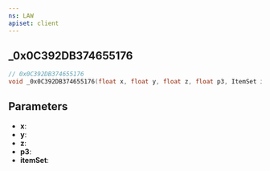 ```yaml
---
ns: LAW
apiset: client
---
```

## _0x0C392DB374655176

```c
// 0x0C392DB374655176
void _0x0C392DB374655176(float x, float y, float z, float p3, ItemSet itemSet);
```


## Parameters
* **x**:
* **y**:
* **z**:
* **p3**:
* **itemSet**: